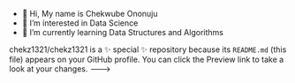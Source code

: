 - 👋 Hi, My name is Chekwube Ononuju
- 👀 I’m interested in Data Science 
- 🌱 I’m currently learning Data Structures and Algorithms

chekz1321/chekz1321 is a ✨ special ✨ repository because its `README.md` (this file) appears on your GitHub profile.
You can click the Preview link to take a look at your changes.
--->
